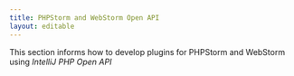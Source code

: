 ```yaml
---
title: PHPStorm and WebStorm Open API
layout: editable
---
```

This section informs how to develop plugins for PHPStorm and WebStorm using *IntelliJ PHP Open API*